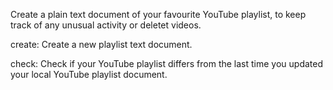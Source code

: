  Create a plain text document of your favourite YouTube playlist, to keep track of any unusual activity or deletet videos.
 
 create:
    Create a new playlist text document.
   
check: 
    Check if your YouTube playlist differs from the last time you updated your local YouTube playlist document.
